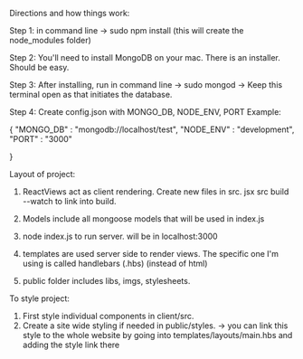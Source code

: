 Directions and how things work:

Step 1:  in command line ->  sudo npm install 
(this will create the node_modules folder)

Step 2: You'll need to install MongoDB on your mac. There is an installer. Should be easy. 

Step 3: After installing, run in command line -> sudo mongod 
	-> Keep this terminal open as that initiates the database.

Step 4: Create config.json with MONGO_DB, NODE_ENV, PORT
Example:

{
	"MONGO_DB" : "mongodb://localhost/test",
	"NODE_ENV" : "development",
	"PORT" : "3000"

}


Layout of project:

1. ReactViews act as client rendering. Create new files in src. jsx src build --watch to link into build.

2. Models include all mongoose models that will be used in index.js

3. node index.js to run server. will be in localhost:3000

4. templates are used server side to render views. The specific one I'm using is called handlebars (.hbs) (instead of html)

5. public folder includes libs, imgs, stylesheets.

To style project:

1. First style individual components in client/src.
2. Create a site wide styling if needed in public/styles.
	-> you can link this style to the whole website by going into templates/layouts/main.hbs and adding the style link there




